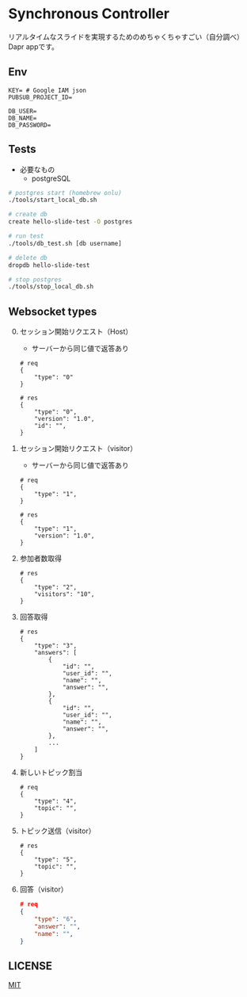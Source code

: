 # Synchronous Controller

リアルタイムなスライドを実現するためのめちゃくちゃすごい（自分調べ）Dapr appです。

## Env

```env
KEY= # Google IAM json
PUBSUB_PROJECT_ID=

DB_USER=
DB_NAME=
DB_PASSWORD=
```

## Tests

- 必要なもの
  - postgreSQL

```bash
# postgres start (homebrew onlu)
./tools/start_local_db.sh

# create db
create hello-slide-test -O postgres

# run test
./tools/db_test.sh [db username]

# delete db
dropdb hello-slide-test

# stop postgres
./tools/stop_local_db.sh
```

## Websocket types

0. セッション開始リクエスト（Host）
   - サーバーから同じ値で返答あり

   ```jsonc
   # req
   {
       "type": "0"
   }

   # res
   {
       "type": "0",
       "version": "1.0",
       "id": "",
   }
   ```

1. セッション開始リクエスト（visitor）
   - サーバーから同じ値で返答あり

   ```jsonc
   # req
   {
       "type": "1",
   }

   # res
   {
       "type": "1",
       "version": "1.0",
   }
   ```

2. 参加者数取得

    ```jsonc
    # res
    {
        "type": "2",
        "visitors": "10",
    }
    ```

3. 回答取得

    ```jsonc
    # res
    {
        "type": "3",
        "answers": [
            {
                "id": "",
                "user_id": "",
                "name": "",
                "answer": "",
            },
            {
                "id": "",
                "user_id": "",
                "name": "",
                "answer": "",
            },
            ...
        ]
    }
    ```

4. 新しいトピック割当

    ```jsonc
    # req
    {
        "type": "4",
        "topic": "",
    }
    ```

5. トピック送信（visitor）

    ```jsonc
    # res
    {
        "type": "5",
        "topic": "",
    }
    ```

6. 回答（visitor）

    ```json
    # req
    {
        "type": "6",
        "answer": "",
        "name": "",
    }
    ```

## LICENSE

[MIT](./LICENSE)
